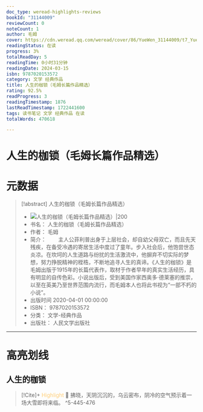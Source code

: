 ```yaml
---
doc_type: weread-highlights-reviews
bookId: "31144009"
reviewCount: 0
noteCount: 1
author: 毛姆
cover: https://cdn.weread.qq.com/weread/cover/86/YueWen_31144009/t7_YueWen_31144009.jpg
readingStatus: 在读
progress: 3%
totalReadDay: 5
readingTime: 0小时31分钟
readingDate: 2024-03-15
isbn: 9787020153572
category: 文学 经典作品
title: 人生的枷锁（毛姆长篇作品精选）
rating: 92.5%
readProgress: 3
readingTimestamp: 1876
lastReadTimestamp: 1722441600
tags: 读书笔记 文学 经典作品 在读
totalWords: 470618

---
```


# 人生的枷锁（毛姆长篇作品精选）

# 元数据
> [!abstract] 人生的枷锁（毛姆长篇作品精选）
> - ![ 人生的枷锁（毛姆长篇作品精选）|200](https://cdn.weread.qq.com/weread/cover/86/YueWen_31144009/t7_YueWen_31144009.jpg)
> - 书名： 人生的枷锁（毛姆长篇作品精选）
> - 作者： 毛姆
> - 简介： 　　主人公菲利普出身于上层社会，却自幼父母双亡，而且先天残疾，在备受冷遇的寄居生活中度过了童年。步入社会后，他饱尝世态炎凉。在坎坷的人生道路与纷扰的生活激流中，他摒弃不切实际的梦想，努力挣脱精神的桎梏，不断地追寻人生的真谛。《人生的枷锁》是毛姆出版于1915年的长篇代表作，取材于作者早年的真实生活经历，具有明显的自传色彩。小说出版后，受到美国作家西奥多·德莱塞的推崇，以至在英美乃至世界范围内流行，而毛姆本人也将此书视为“一部不朽的小说”。
> - 出版时间 2020-04-01 00:00:00
> - ISBN： 9787020153572
> - 分类： 文学-经典作品
> - 出版社： 人民文学出版社



---

# 高亮划线
## 人生的枷锁


> [!Cite]+ <span style="color: #ffce78;">Highlight</span>
> 📌 拂晓，天阴沉沉的，乌云密布，阴冷的空气预示着一场大雪即将来临。
> ^5-445-476


